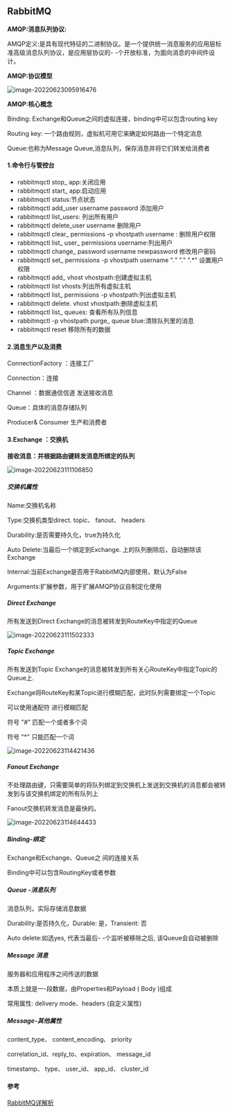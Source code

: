 

## RabbitMQ

**AMQP:消息队列协议:**

AMQP定义:是具有现代特征的二进制协议。是一个提供统一消息服务的应用层标准高级消息队列协议，是应用层协议的- -个开放标准，为面向消息的中间件设计。

**AMQP:协议模型**

![image-20220623095916476](https://whcoding.oss-cn-hangzhou.aliyuncs.com/img/image-20220623095916476.png)



**AMQP:核心概念**

Binding: Exchange和Queue之间的虚拟连接，binding中可以包含routing key

Routing key: 一个路由规则，虚拟机可用它来确定如何路由一个特定消息

Queue:也称为Message Queue,消息队列，保存消息并将它们转发给消费者



#### 1.命令行与管控台

- rabbitmqctl stop_ app:关闭应用
- rabbitmqctl start_ app:启动应用
- rabbitmqctl status:节点状态
- rabbitmqctl add_user username password 添加用户
- rabbitmqctl list_users: 列出所有用户
- rabbitmqctl delete_user  username 删除用户
- rabbitmqctl clear_ permissions -p vhostpath username : 删除用户权限
- rabbitmqctl list_ user_ permissions username:列出用户
- rabbitmqctl change_ password username newpassword 修改用户密码
- rabbitmqctl set_ permissions -p vhostpath username ".*"  ".*"  ".*" 设置用户权限
- rabbitmqctl add_ vhost vhostpath:创建虚拟主机
- rabbitmqctl list vhosts:列出所有虚拟主机
- rabbitmqctl list_ permissions -p vhostpath:列出虚拟主机
- rabbitmqctl delete. vhost vhostpath:删除虚拟主机
- rabbitmqctl list_ queues: 查看所有队列信息
- rabbitmqctl -p vhostpath purge_ queue blue:清除队列里的消息
- rabbitmqctl reset 移除所有的数据



#### 2.消息生产以及消费



ConnectionFactory ：连接工厂

Connection：连接

Channel ：数据通信信道 发送接收消息

Queue：具体的消息存储队列

Producer& Consumer 生产和消费者



#### 3.Exchange ：交换机

**接收消息：并根据路由键转发消息所绑定的队列**

![image-20220623111106850](https://whcoding.oss-cn-hangzhou.aliyuncs.com/img/image-20220623111106850.png)

##### **交换机属性**

Name:交换机名称

Type:交换机类型direct. topic、 fanout、 headers

Durability:是否需要持久化，true为持久化

Auto Delete:当最后一个绑定到Exchange. 上的队列删除后，自动删除该Exchange

Internal:当前Exchange是否用于RabbitMQ内部使用，默认为False

Arguments:扩展参数，用于扩展AMQP协议自制定化使用

##### **Direct Exchange**

所有发送到Direct Exchange的消息被转发到RouteKey中指定的Queue

![image-20220623111502333](https://whcoding.oss-cn-hangzhou.aliyuncs.com/img/image-20220623111502333.png)

##### Topic Exchange

所有发送到Topic Exchange的消息被转发到所有关心RouteKey中指定Topic的Queue上.

Exchange将RouteKey和某Topic进行模糊匹配，此时队列需要绑定一个Topic

可以使用通配符 进行模糊匹配

符号 "#" 匹配一个或者多个词

符号 "*" 只能匹配一个词

![image-20220623114421436](https://whcoding.oss-cn-hangzhou.aliyuncs.com/img/image-20220623114421436.png)



##### Fanout Exchange

不处理路由键，只需要简单的将队列绑定到交换机上发送到交换机的消息都会被转发到与该交换机绑定的所有队列上

Fanout交换机转发消息是最快的。

![image-20220623114644433](https://whcoding.oss-cn-hangzhou.aliyuncs.com/img/image-20220623114644433.png)

##### Binding-绑定

Exchange和Exchange、Queue之 间的连接关系

Binding中可以包含RoutingKey或者参数

##### **Queue -消息队列**

消息队列，实际存储消息数据

Durability:是否持久化，Durable: 是，Transient: 否

Auto delete:如选yes, 代表当最后- -个监听被移除之后, 该Queue会自动被删除

##### Message 消息

服务器和应用程序之间传送的数据

本质上就是一-段数据，由Properties和Payload ( Body )组成

常用属性: delivery mode、headers (自定义属性)

##### **Message-其他属性**

content_type、 content_encoding、 priority

correlation_id、reply_to、expiration、 message_id

timestamp、 type、 user_id、 app_id、 cluster_id

#### 参考

[RabbitMQ详解析](https://mp.weixin.qq.com/s/qFVDy_uBT0SlPMFzti9Urw)

